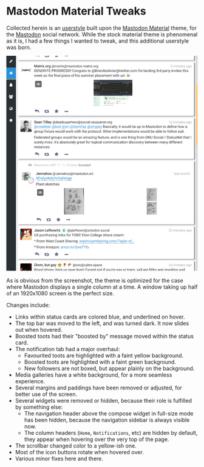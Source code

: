 Mastodon Material Tweaks
========================

Collected herein is an [userstyle][u:mmt] built upon the [Mastodon
Material][u:mm] theme, for the [Mastodon][m] social network. While the stock
material theme is phenomenal as it is, I had a few things I wanted to tweak, and
this additional userstyle was born.

 [u:mmt]: https://userstyles.org/styles/148115/mastodon-material-tweaks
 [u:mm]: https://userstyles.org/styles/147450/mastodon-material
 [m]: https://joinmastodon.org/

 ![Screenshot](data/screenshot.png)

As is obvious from the screenshot, the theme is optimized for the case where
Mastodon displays a single column at a time. A window taking up half of an
1920x1080 screen is the perfect size.

Changes include:

- Links within status cards are colored blue, and underlined on hover.
- The top bar was moved to the left, and was turned dark. It now slides out when
  hovered.
- Boosted toots had their "boosted by" message moved within the status card.
- The notification tab had a major overhaul:
  - Favourited toots are highlighted with a faint yellow background.
  - Boosted toots are highlighted with a faint green background.
  - New followers are not boxed, but appear plainly on the background.
- Media galleries have a white background, for a more seamless experience.
- Several margins and paddings have been removed or adjusted, for better use of
  the screen.
- Several widgets were removed or hidden, because their role is fulfilled by
  something else:
  - The navigation header above the compose widget in full-size mode has been
    hidden, because the navigation sidebar is always visible now.
  - The column headers (`Home`, `Notifications`, etc) are hidden by default,
    they appear when hovering over the very top of the page.
- The scrollbar changed color to a yellow-ish one.
- Most of the icon buttons rotate when hovered over.
- Various minor fixes here and there.
